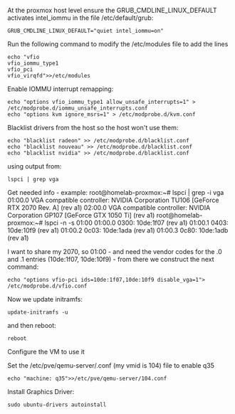 At the proxmox host level ensure the GRUB_CMDLINE_LINUX_DEFAULT activates intel_iommu in the file /etc/default/grub:
```
GRUB_CMDLINE_LINUX_DEFAULT="quiet intel_iommu=on"
```

Run the following command to modify the /etc/modules file to add the lines
```
echo "vfio
vfio_iommu_type1
vfio_pci
vfio_virqfd">>/etc/modules
```

Enable IOMMU interrupt remapping:
```
echo "options vfio_iommu_type1 allow_unsafe_interrupts=1" > /etc/modprobe.d/iommu_unsafe_interrupts.conf
echo "options kvm ignore_msrs=1" > /etc/modprobe.d/kvm.conf
```

Blacklist drivers from the host so the host won't use them:
```
echo "blacklist radeon" >> /etc/modprobe.d/blacklist.conf
echo "blacklist nouveau" >> /etc/modprobe.d/blacklist.conf
echo "blacklist nvidia" >> /etc/modprobe.d/blacklist.conf
```
using output from:
```
lspci | grep vga
```
Get needed info - example:
root@homelab-proxmox:~# lspci | grep -i vga
01:00.0 VGA compatible controller: NVIDIA Corporation TU106 [GeForce RTX 2070 Rev. A] (rev a1)
02:00.0 VGA compatible controller: NVIDIA Corporation GP107 [GeForce GTX 1050 Ti] (rev a1)
root@homelab-proxmox:~# lspci -n -s 01:00
01:00.0 0300: 10de:1f07 (rev a1)
01:00.1 0403: 10de:10f9 (rev a1)
01:00.2 0c03: 10de:1ada (rev a1)
01:00.3 0c80: 10de:1adb (rev a1)


I want to share my 2070, so 01:00 - and need the vendor codes for the .0 and .1 entries (10de:1f07, 10de:10f9) - from there we construct the next command:
```
echo "options vfio-pci ids=10de:1f07,10de:10f9 disable_vga=1"> /etc/modprobe.d/vfio.conf
```
Now we update initramfs:
```
update-initramfs -u
```
and then reboot:
```
reboot
```

Configure the VM to use it

Set the /etc/pve/qemu-server/<vmid>.conf (my vmid is 104) file to enable q35
```
echo "machine: q35">>/etc/pve/qemu-server/104.conf
```
Install Graphics Driver:
```
sudo ubuntu-drivers autoinstall
```
